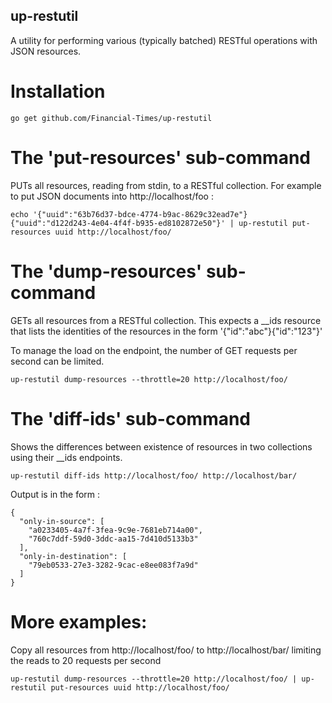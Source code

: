 ## up-restutil

A utility for performing various (typically batched) RESTful operations with JSON resources.

# Installation
```
go get github.com/Financial-Times/up-restutil
```

# The 'put-resources' sub-command

PUTs all resources, reading from stdin, to a RESTful collection. For example to put JSON documents into http://localhost/foo :
```
echo '{"uuid":"63b76d37-bdce-4774-b9ac-8629c32ead7e"}{"uuid":"d122d243-4e04-4f4f-b935-ed8102872e50"}' | up-restutil put-resources uuid http://localhost/foo/
```
# The 'dump-resources' sub-command
GETs all resources from a RESTful collection. This expects a __ids resource that lists the identities of the resources in the form '{"id":"abc"}{"id":"123"}'

To manage the load on the endpoint, the number of GET requests per second can be limited.

```
up-restutil dump-resources --throttle=20 http://localhost/foo/
```

# The 'diff-ids' sub-command
Shows the differences between existence of resources in two collections using their __ids endpoints.

```
up-restutil diff-ids http://localhost/foo/ http://localhost/bar/
```

 Output is in the form :
```
{
  "only-in-source": [
    "a0233405-4a7f-3fea-9c9e-7681eb714a00",
    "760c7ddf-59d0-3ddc-aa15-7d410d5133b3"
  ],
  "only-in-destination": [
    "79eb0533-27e3-3282-9cac-e8ee083f7a9d"
  ]
}

```


# More examples:

Copy all resources from http://localhost/foo/ to http://localhost/bar/ limiting the reads to 20 requests per second
```
up-restutil dump-resources --throttle=20 http://localhost/foo/ | up-restutil put-resources uuid http://localhost/foo/
```

